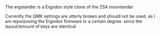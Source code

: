 The ergolander is a Ergodox style clone of the ZSA moonlander

Currently the QMK settings are utterly broken and should not be used. as I am repurposing the Ergodox firmware to a certain degree. since the layout/amount of keys are identical
